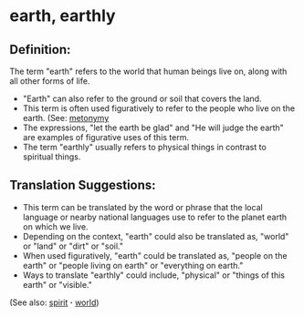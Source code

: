 # earth, earthly #

## Definition: ##

The term "earth" refers to the world that human beings live on, along with all other forms of life.

* "Earth" can also refer to the ground or soil that covers the land.
* This term is often used figuratively to refer to the people who live on the earth. (See: [metonymy](https://git.door43.org/Door43/en-ta-translate-vol2/src/master/content/figs_metonymy.md)
* The expressions, "let the earth be glad" and "He will judge the earth" are examples of figurative uses of this term.
* The term "earthly" usually refers to physical things in contrast to spiritual things.

## Translation Suggestions: ##

* This term can be translated by the word or phrase that the local language or nearby national languages use to refer to the planet earth on which we live.
* Depending on the context, "earth" could also be translated as, "world" or "land" or "dirt" or "soil."
* When used figuratively, "earth" could be translated as, "people on the earth" or "people living on earth" or "everything on earth."
* Ways to translate "earthly" could include, "physical" or "things of this earth" or "visible."

(See also: [spirit](../kt/spirit.md) **·** [world](../kt/world.md))

